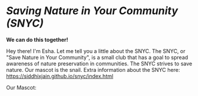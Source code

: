 

# _Saving Nature in Your Community (SNYC)_
**We can do this together!**

Hey there! I'm Esha. Let me tell you a little about the SNYC. The SNYC, or "Save Nature in Your Community",  is a small club that has a goal to spread awareness of nature preservation in communities. The SNYC strives to save nature. Our mascot is the snail. Extra information about the SNYC here: https://siddhixjain.github.io/snyc/index.html


Our Mascot:





